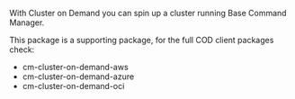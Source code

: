 With Cluster on Demand you can spin up a cluster running Base Command Manager.

This package is a supporting package, for the full COD client packages check:
- cm-cluster-on-demand-aws
- cm-cluster-on-demand-azure
- cm-cluster-on-demand-oci
